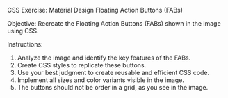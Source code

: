 CSS Exercise: Material Design Floating Action Buttons (FABs)

Objective:
Recreate the Floating Action Buttons (FABs) shown in the image using CSS.

Instructions:
1. Analyze the image and identify the key features of the FABs.
2. Create CSS styles to replicate these buttons.
3. Use your best judgment to create reusable and efficient CSS code.
4. Implement all sizes and color variants visible in the image.
5. The buttons should not be order in a grid, as you see in the image.
